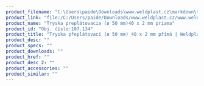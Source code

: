 ```yaml
---
product_filename: "C:\Users\paide\Downloads\www.weldplast.cz\markdown\tryska-preplatovaci-o-50-mm-40-x-2-mm-prima.md"
product_link: "file:/C:/Users/paide/Downloads/www.weldplast.cz/www.weldplast.cz/sk/tryska-preplatovaci-o-50-mm-40-x-2-mm-prima"
product_name: "Tryska preplátovacia (ø 50 mm)40 x 2 mm priama"
product_id: "Obj. číslo:107.134"
product_title: "Tryska přeplátovací (ø 50 mm) 40 x 2 mm přímá | Weldplast"
product_desc: ""
product_specs: ""
product_downloads: ""
product_href: ""
product_desc_2: ""
product_accessories: ""
product_similar: ""
---
```

